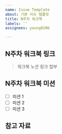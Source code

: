 ```yaml
---
name: Issue Template
about: 기본 이슈 템플릿
title: N주차 워크북
labels: ''
assignees: young0206

---
```


## N주차 워크북 링크
> 워크북 노션 링크 첨부

## N주차 워크북 미션
- [ ] 미션 1
- [ ] 미션 2
- [ ] 미션 3

## 참고 자료
>
